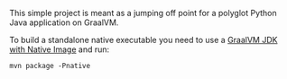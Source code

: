 
This simple project is meant as a jumping off point for a polyglot Python Java application on GraalVM.


To build a standalone native executable you need to use a [GraalVM JDK with Native Image](https://www.graalvm.org/downloads/) and run:

```
mvn package -Pnative
```
